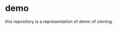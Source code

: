 # demo
this repository is a representation of demo of cloning.
<html>
<head>
  <title> Inherit the properties from the parent Person class. </title>
  <body>
   <script>
  class Person {
    constructor(name, age) {
        this.name = name;
        this.age = age;
    }
    sing() {
        return `${this.name} can sing`;
    }
    dance() {
        return `${this.name} can dance`;
    }
} 
class Child extends Person {
    constructor(name, age, Color) {
        super(name, age);
        this.Color = Color;
    }
    car() {
        return "I have"+" "+this.Color+" "+" Color Car";
    }
}
var a = window. prompt("Enter The Person Name: ");
var b = window. prompt("Enter The Person Age: ");
var c = window. prompt("Enter The Person Car's Color: ");
let obj = new Child(a, b, c);
console.log(obj.sing());
console.log(obj.car());
   </script>
</body>
</head>
</html>
